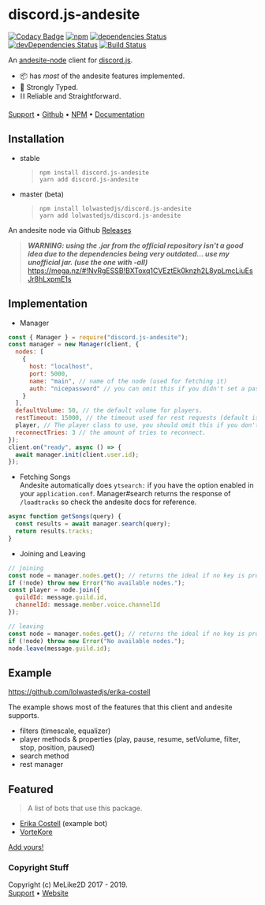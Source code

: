 # discord.js-andesite

[![Codacy Badge](https://api.codacy.com/project/badge/Grade/e9fe39139915430a812af57f87dad66e)](https://www.codacy.com/manual/LolWastedJS/discord.js-andesite?utm_source=github.com&utm_medium=referral&utm_content=LolWastedJS/discord.js-andesite&utm_campaign=Badge_Grade)
[![npm](https://img.shields.io/npm/dt/discord.js-andesite?color=red&label=Total%20Downloads&logo=npm&style=flat-square)](https://npmjs.com/discord.js-andesite)
[![dependencies Status](https://david-dm.org/lolwastedjs/discord.js-andesite/status.svg)](https://david-dm.org/lolwastedjs/discord.js-andesite)
[![devDependencies Status](https://david-dm.org/lolwastedjs/discord.js-andesite/dev-status.svg)](https://david-dm.org/lolwastedjs/discord.js-andesite?type=dev)
[![Build Status](https://travis-ci.com/LolWastedJS/discord.js-andesite.svg?branch=master)](https://travis-ci.com/LolWastedJS/discord.js-andesite)

An [andesite-node](https://github.com/natanbc/andesite-node) client for [discord.js](https://npmjs.com/discord.js).

- 📦 has _most_ of the andesite features implemented.
- 💪 Strongly Typed.
- ⛓ Reliable and Straightforward.

[Support](https://discord.gg/kzaSTx) •
[Github](https://github.com/lolwastedjs/discord.js-andesite) •
[NPM](https://npmjs.com/discord.js-andesite) •
[Documentation](https://melike2d.ml/discord.js-andesite)

## Installation

- stable

  > `npm install discord.js-andesite`  
  > `yarn add discord.js-andesite`

- master (beta)
  > `npm install lolwastedjs/discord.js-andesite`  
  > `yarn add lolwastedjs/discord.js-andesite`

An andesite node via Github [Releases](https://github.com/natanbc/andesite-node/releases)

> **_WARNING: using the .jar from the official repository isn't a good idea due to the dependencies being very outdated... use my unofficial jar. (use the one with -all)_** <https://mega.nz/#!NvRgESSB!BXToxq1CVEztEk0knzh2L8ypLmcLiuEsJr8hLxpmE1s>

## Implementation

- Manager

```js
const { Manager } = require("discord.js-andesite");
const manager = new Manager(client, {
  nodes: [
    {
      host: "localhost",
      port: 5000,
      name: "main", // name of the node (used for fetching it)
      auth: "nicepassword" // you can omit this if you didn't set a password
    }
  ],
  defaultVolume: 50, // the default volume for players.
  restTimeout: 15000, // the timeout used for rest requests (default is 10000)
  player, // The player class to use, you should omit this if you don't know what you're doing.
  reconnectTries: 3 // the amount of tries to reconnect.
});
client.on("ready", async () => {
  await manager.init(client.user.id);
});
```

- Fetching Songs  
  Andesite automatically does `ytsearch:` if you have the option enabled in your `application.conf`.
  Manager#search returns the response of `/loadtracks` so check the andesite docs for reference.

```js
async function getSongs(query) {
  const results = await manager.search(query);
  return results.tracks;
}
```

- Joining and Leaving

```js
// joining
const node = manager.nodes.get(); // returns the ideal if no key is provided.
if (!node) throw new Error("No available nodes.");
const player = node.join({
  guildId: message.guild.id,
  channelId: message.member.voice.channelId
});
```

```js
// leaving
const node = manager.nodes.get(); // returns the ideal if no key is provided.
if (!node) throw new Error("No available nodes.");
node.leave(message.guild.id);
```

## Example

<https://github.com/lolwastedjs/erika-costell>

The example shows most of the features that this client and andesite supports.

- filters (timescale, equalizer)
- player methods & properties (play, pause, resume, setVolume, filter, stop, position, paused)
- search method
- rest manager

## Featured

> A list of bots that use this package.

- [Erika Costell](https://github.com/lolwastedjs/erika-costell) (example bot)
- [VorteKore](https://github.com/VorteKore)

[Add yours!](https://discord.gg/kzaSTx)

### Copyright Stuff

Copyright (c) MeLike2D 2017 - 2019.  
[Support](https://discord.gg/kzaSTx) • [Website](https://melike2d.me/)
